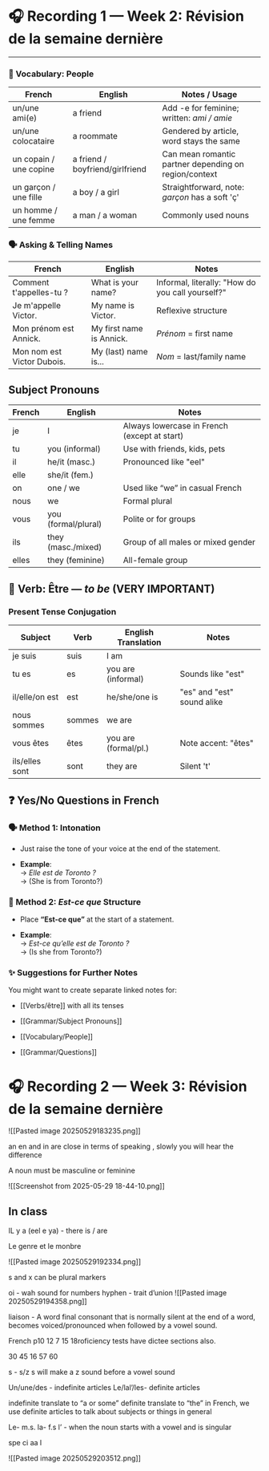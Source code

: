 # 🎧 Recording 1 — Week 2: Révision de la semaine dernière

---

### 👥 Vocabulary: People

|French|English|Notes / Usage|
|---|---|---|
|un/une ami(e)|a friend|Add -e for feminine; written: _ami / amie_|
|un/une colocataire|a roommate|Gendered by article, word stays the same|
|un copain / une copine|a friend / boyfriend/girlfriend|Can mean romantic partner depending on region/context|
|un garçon / une fille|a boy / a girl|Straightforward, note: _garçon_ has a soft 'ç'|
|un homme / une femme|a man / a woman|Commonly used nouns|

### 🗣️ Asking & Telling Names

|French|English|Notes|
|---|---|---|
|Comment t'appelles-tu ?|What is your name?|Informal, literally: "How do you call yourself?"|
|Je m'appelle Victor.|My name is Victor.|Reflexive structure|
|Mon prénom est Annick.|My first name is Annick.|_Prénom_ = first name|
|Mon nom est Victor Dubois.|My (last) name is...|_Nom_ = last/family name|

## Subject Pronouns

|French|English|Notes|
|---|---|---|
|je|I|Always lowercase in French (except at start)|
|tu|you (informal)|Use with friends, kids, pets|
|il|he/it (masc.)|Pronounced like "eel"|
|elle|she/it (fem.)||
|on|one / we|Used like “we” in casual French|
|nous|we|Formal plural|
|vous|you (formal/plural)|Polite or for groups|
|ils|they (masc./mixed)|Group of all males or mixed gender|
|elles|they (feminine)|All-female group|

## 📌 Verb: **Être** — _to be_ (VERY IMPORTANT)

### Present Tense Conjugation

| Subject        | Verb   | English Translation  | Notes                      |
| -------------- | ------ | -------------------- | -------------------------- |
| je suis        | suis   | I am                 |                            |
| tu es          | es     | you are (informal)   | Sounds like "est"          |
| il/elle/on est | est    | he/she/one is        | "es" and "est" sound alike |
| nous sommes    | sommes | we are               |                            |
| vous êtes      | êtes   | you are (formal/pl.) | Note accent: "êtes"        |
| ils/elles sont | sont   | they are             | Silent 't'                 |

## ❓ Yes/No Questions in French

### 🗣 Method 1: Intonation

- Just raise the tone of your voice at the end of the statement.
    
- **Example**:  
    → _Elle est de Toronto ?_  
    → (She is from Toronto?)
    

### 🔄 Method 2: _Est-ce que_ Structure

- Place **“Est-ce que”** at the start of a statement.
    
- **Example**:  
    → _Est-ce qu’elle est de Toronto ?_  
    → (Is she from Toronto?)

### ✨ Suggestions for Further Notes

You might want to create separate linked notes for:

- [[Verbs/être]] with all its tenses
    
- [[Grammar/Subject Pronouns]]
    
- [[Vocabulary/People]]
    
- [[Grammar/Questions]]

# 🎧 Recording 2 — Week 3: Révision de la semaine dernière

![[Pasted image 20250529183235.png]]

an en and in are close in terms of speaking , slowly you will hear the difference

A noun must be masculine or feminine 

![[Screenshot from 2025-05-29 18-44-10.png]]

## In class

IL y a (eel e ya) - there is / are

Le genre et le monbre

![[Pasted image 20250529192334.png]]

s and x can be plural markers

oi - wah sound
for numbers hyphen - trait d’union
![[Pasted image 20250529194358.png]]

liaison - A word final consonant that is normally silent at the end of a word, becomes voiced/pronounced when followed by a vowel sound.

French p10 
12
7
15
18roficiency tests have dictee sections also.

30
45
16
57
60

s - s/z
s will make a z sound before a vowel sound

Un/une/des - indefinite articles
Le/lal’/les- definite articles

indefinite translate to “a or some”
definite translate to “the”
in French, we use definite articles to talk about subjects or things in general

Le- m.s.
la- f.s
l’ - when the noun starts with a vowel and is singular

spe ci aa l


![[Pasted image 20250529203512.png]]